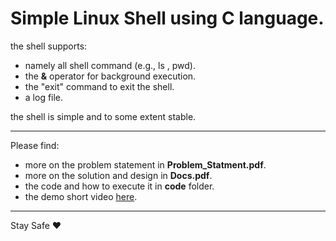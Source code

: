 # Simple Linux Shell using C language.
the shell supports:
* namely all shell command (e.g., ls , pwd).
* the __&__ operator for background execution.
* the "exit" command to exit the shell.
* a log file.

the shell is simple and to some extent stable.

----
Please find:
- more on the problem statement in __Problem_Statment.pdf__.
- more on the solution and design in __Docs.pdf__.
- the code and how to execute it in __code__ folder.
- the demo short video [here](https://youtu.be/zDjLADJGXFs).

---
Stay Safe :heart:
